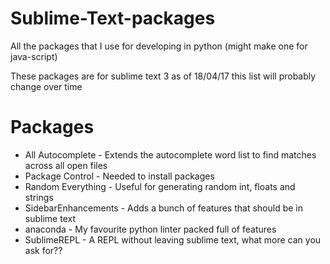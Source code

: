 # Sublime-Text-packages
All the packages that I use for developing in python (might make one for java-script) 

These packages are for sublime text 3 as of 18/04/17 this list will probably change over time

# Packages
* All Autocomplete - Extends the autocomplete word list to find matches across all open files
* Package Control - Needed to install packages
* Random Everything - Useful for generating random int, floats and strings
* SidebarEnhancements - Adds a bunch of features that should be in sublime text
* anaconda - My favourite python linter packed full of features
* SublimeREPL - A REPL without leaving sublime text, what more can you ask for?? 
